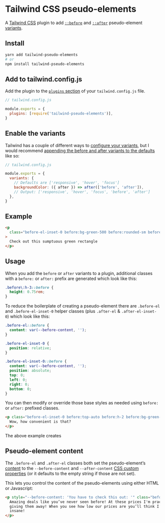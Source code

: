# Tailwind CSS pseudo-elements

A [Tailwind CSS](https://tailwindcss.com/) plugin to add [`::before`](https://developer.mozilla.org/en-US/docs/Web/CSS/::before) and [`::after`](https://developer.mozilla.org/en-US/docs/Web/CSS/::after) pseudo-element [variants](https://tailwindcss.com/docs/configuring-variants).

## Install

```sh
yarn add tailwind-pseudo-elements
# or
npm install tailwind-pseudo-elements
```

## Add to tailwind.config.js

Add the plugin to the [`plugins` section](https://tailwindcss.com/docs/configuration#plugins) of your `tailwind.config.js` file.

```js
// tailwind.config.js

module.exports = {
  plugins: [require('tailwind-pseudo-elements')],
}
```

## Enable the variants

Tailwind has a couple of different ways to [configure your variants](https://tailwindcss.com/docs/configuring-variants), but I would recommend [appending the before and after variants to the defaults](https://tailwindcss.com/docs/configuring-variants#extending-default-variants) like so:

```js
// tailwind.config.js

module.exports = {
  variants: {
    // Defaults are ['responsive', 'hover', 'focus']
    backgroundColor: ({ after }) => after(['before', 'after']),
    // Output: ['responsive', 'hover', 'focus', 'before', 'after']
  },
}
```

## Example

```html
<p
  class="before-el-inset-0 before:bg-green-500 before:rounded-sm before:opacity-80"
>
  Check out this sumptuous green rectangle
</p>
```

## Usage

When you add the `before` or `after` variants to a plugin, additional classes with a `before:` or `after:` prefix are generated which look like this:

```css
.before\:h-3::before {
  height: 0.75rem;
}
```

To reduce the boilerplate of creating a pseudo-element there are `.before-el` and `.before-el-inset-0` helper classes (plus `.after-el` & `.after-el-inset-0`) which look like this:

```css
.before-el::before {
  content: var(--before-content, '');
}

.before-el-inset-0 {
  position: relative;
}

.before-el-inset-0::before {
  content: var(--before-content, '');
  position: absolute;
  top: 0;
  left: 0;
  right: 0;
  bottom: 0;
}
```

You can then modify or override those base styles as needed using `before:` or `after:` prefixed classes.

```html
<p class="before-el-inset-0 before:top-auto before:h-2 before:bg-green-500">
  Wow, how convenient is that?
</p>
```

The above example creates

## Pseudo-element content

The `.before-el` and `.after-el` classes both set the pseudo-element’s [content](https://css-tricks.com/css-content/) to the `--before-content` and `--after-content` [CSS custom properties](https://developer.mozilla.org/en-US/docs/Web/CSS/Using_CSS_custom_properties) (or it defaults to the empty string if those are not set).

This lets you control the content of the pseudo-elements using either HTML or Javascript:

```html
<p style="--before-content: 'You have to check this out: '" class="before-el">
  Amazing deals like you’ve never seen before! At these prices I'm practically
  giving them away! When you see how low our prices are you’ll think I’ve gone
  insane!
</p>
```
